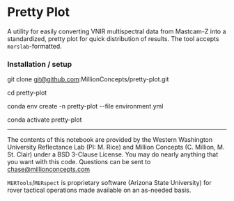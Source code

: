 # Pretty Plot

A utility for easily converting VNIR multispectral data from Mastcam-Z into a standardized, pretty plot for quick distribution of results. The tool accepts `marslab`-formatted.

### Installation / setup
git clone git@github.com:MillionConcepts/pretty-plot.git

cd pretty-plot

conda env create -n pretty-plot --file environment.yml 

conda activate pretty-plot

---
The contents of this notebook are provided by the Western Washington University Reflectance Lab (PI: M. Rice) and Million Concepts (C. Million, M. St. Clair) under a BSD 3-Clause License. You may do nearly anything that you want with this code. Questions can be sent to chase@millionconcepts.com

`MERTools`/`MERspect` is proprietary software (Arizona State University) for rover tactical operations made available on an as-needed basis.
